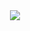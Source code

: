 <div align="center">
  <img src="https://media.tenor.com/DSG9ZID25nsAAAAC/hello-there-general-kenobi.gif">
</div>
